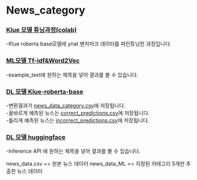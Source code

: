# News_category

### [Klue 모델 튜닝과정(colab)](https://github.com/wpfkcm33/News_category/blob/main/Fine_tuning_a_model_on_the_YNAT_Task(doowon).ipynb)  
  -Klue roberta base모델에 ynat 벤치마크 데이터를 파인튜닝한 과정입니다.   
### [ML모델 Tf-idf&Word2Vec](https://github.com/wpfkcm33/News_category/blob/main/News_catagory_ML.ipynb)  
  -example_text에 원하는 제목을 넣어 결과를 볼 수 있습니다.   
### [DL 모델 Klue-roberta-base](https://github.com/wpfkcm33/News_category/blob/main/News_category_DL.ipynb)   
  -변환결과가 [news_data_category.csv](https://github.com/wpfkcm33/News_category/blob/main/news_data_category.csv)에 저장됩니다.   
    -올바르게 예측된 뉴스는 [correct_predictions.csv](https://github.com/wpfkcm33/News_category/blob/main/correct_predictions.csv)에 저장됩니다.   
      -틀리게 예측된 뉴스는 [incorrect_predictions.csv](https://github.com/wpfkcm33/News_category/blob/main/incorrect_predictions.csv)에 저장됩니다.   
### [DL 모델 huggingface](https://huggingface.co/Doowon96/roberta-base-finetuned-ynat)   
  -Inference API 에 원하는 제목을 넣어 결과를 볼 수 있습니다.   


news_data.csv == 원본 뉴스 데이터
news_data_ML == 지정된 카테고리 5개만 추출한 뉴스 데이터
